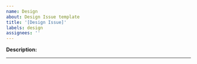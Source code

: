 ```yaml
---
name: Design
about: Design Issue template
title: '[Design Issue]'
labels: design
assignees: ''
---
```


**Description:**
<!-- In addition to a brief description, provide mock ups and/or screenshots of intended new design. -->

---

<!-- Add additional labels (design, dev, compliance, BUG, etc) and size before submitting. -->